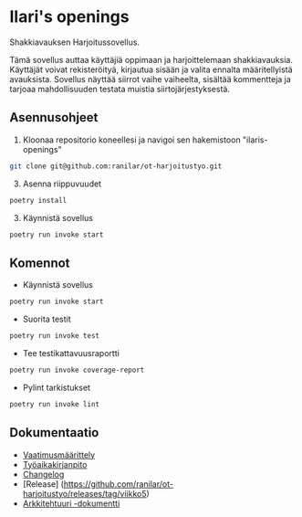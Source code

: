 # Ilari's openings
Shakkiavauksen Harjoitussovellus.

Tämä sovellus auttaa käyttäjiä oppimaan ja harjoittelemaan shakkiavauksia. Käyttäjät voivat rekisteröityä, kirjautua sisään ja valita ennalta määritellyistä avauksista. Sovellus näyttää siirrot vaihe vaiheelta, sisältää kommentteja ja tarjoaa mahdollisuuden testata muistia siirtojärjestyksestä.

## Asennusohjeet

1. Kloonaa repositorio koneellesi ja navigoi sen hakemistoon "ilaris-openings"
```bash
git clone git@github.com:ranilar/ot-harjoitustyo.git
```

3. Asenna riippuvuudet
```bash
poetry install
```

3. Käynnistä sovellus
```bash
poetry run invoke start
```

## Komennot

- Käynnistä sovellus
```bash
poetry run invoke start
```

- Suorita testit
```bash
poetry run invoke test
```

- Tee testikattavuusraportti
```bash
poetry run invoke coverage-report
```

- Pylint tarkistukset
```bash
poetry run invoke lint
```
## Dokumentaatio

-  [Vaatimusmäärittely](ilaris-openings/dokumentaatio/vaatimusmaarittely.md)
-  [Työaikakirjanpito](ilaris-openings/dokumentaatio/tuntikirjanpito.md)
-  [Changelog](ilaris-openings/dokumentaatio/changelog.md)
-  [Release] (https://github.com/ranilar/ot-harjoitustyo/releases/tag/viikko5)
-  [Arkkitehtuuri -dokumentti](ilaris-openings/dokumentaatio/arkkitehtuuri.md)

